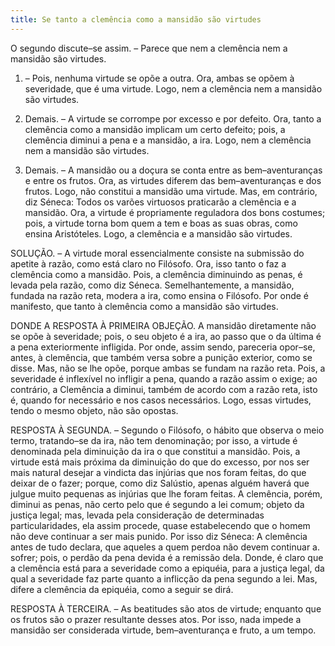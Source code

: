 ```yaml
---
title: Se tanto a clemência como a mansidão são virtudes
---
```


O segundo discute–se assim. – Parece que nem a clemência nem a mansidão são virtudes.  

1. – Pois, nenhuma virtude se opõe a outra. Ora, ambas se opõem à severidade, que é uma virtude. Logo, nem a clemência nem a mansidão são virtudes.  

2. Demais. – A virtude se corrompe por excesso e por defeito. Ora, tanto a clemência como a mansidão implicam um certo defeito; pois, a clemência diminui a pena e a mansidão, a ira. Logo, nem a clemência nem a mansidão são virtudes.  

3. Demais. – A mansidão ou a doçura se conta entre as bem–aventuranças e entre os frutos. Ora, as virtudes diferem das bem–aventuranças e dos frutos. Logo, não constitui a mansidão uma virtude.  Mas, em contrário, diz Séneca: Todos os varões virtuosos praticarão a clemência e a mansidão. Ora, a virtude é propriamente reguladora dos bons costumes; pois, a virtude torna bom quem a tem e boas as suas obras, como ensina Aristóteles. Logo, a clemência e a mansidão são virtudes.  

SOLUÇÃO. – A virtude moral essencialmente consiste na submissão do apetite à razão, como está claro no Filósofo. Ora, isso tanto o faz a clemência como a mansidão. Pois, a clemência diminuindo as penas, é levada pela razão, como diz Séneca. Semelhantemente, a mansidão, fundada na razão reta, modera a ira, como ensina o Filósofo. Por onde é manifesto, que tanto à clemência como a mansidão são virtudes.  

DONDE A RESPOSTA À PRIMEIRA OBJEÇÃO. A mansidão diretamente não se opõe à severidade; pois, o seu objeto é a ira, ao passo que o da última é a pena exteriormente infligida. Por onde, assim sendo, pareceria opor–se, antes, à clemência, que também versa sobre a punição exterior, como se disse. Mas, não se lhe opõe, porque ambas se fundam na razão reta. Pois, a severidade é inflexível no infligir a pena, quando a razão assim o exige; ao contrário, a Clemência a diminui, também de acordo com a razão reta, isto é, quando for necessário e nos casos necessários. Logo, essas virtudes, tendo o mesmo objeto, não são opostas.  

RESPOSTA À SEGUNDA. – Segundo o Filósofo, o hábito que observa o meio termo, tratando–se da ira, não tem denominação; por isso, a virtude é denominada pela diminuição da ira o que constitui a mansidão. Pois, a virtude está mais próxima da diminuição do que do excesso, por nos ser mais natural desejar a vindicta das injúrias que nos foram feitas, do que deixar de o fazer; porque, como diz Salústio, apenas alguém haverá que julgue muito pequenas as injúrias que lhe foram feitas. A clemência, porém, diminui as penas, não certo pelo que é segundo a lei comum; objeto da justiça legal; mas, levada pela consideração de determinadas particularidades, ela assim procede, quase estabelecendo que o homem não deve continuar a ser mais punido. Por isso diz Séneca: A clemência antes de tudo declara, que aqueles a quem perdoa não devem continuar a. sofrer; pois, o perdão da pena devida é a remissão dela. Donde, é claro que a clemência está para a severidade como a epiquéia, para a justiça legal, da qual a severidade faz parte quanto a inflicção da pena segundo a lei. Mas, difere a clemência da epiquéia, como a seguir se dirá. 

RESPOSTA À TERCEIRA. – As beatitudes são atos de virtude; enquanto que os frutos são o prazer resultante desses atos. Por isso, nada impede a mansidão ser considerada virtude, bem–aventurança e fruto, a um tempo.